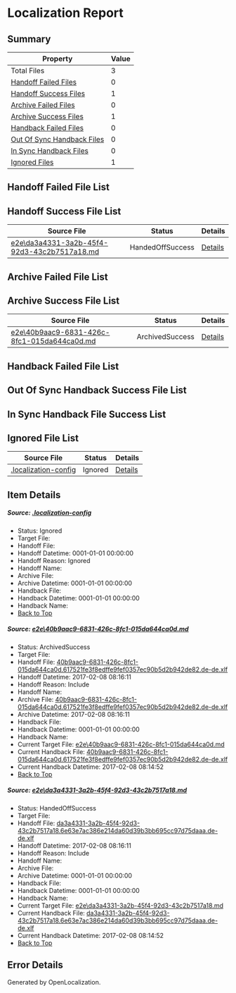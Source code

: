 # <a name='report-top'></a> Localization Report

## Summary
 Property | Value 
 -------- | ----- 
 Total Files | 3
[ Handoff Failed Files ](#handoff-failed-list)| 0
[ Handoff Success Files ](#handoff-success-list)| 1
[ Archive Failed Files ](#archive-failed-list)| 0
[ Archive Success Files ](#archive-success-list)| 1
[ Handback Failed Files ](#handback-failed-list)| 0
[ Out Of Sync Handback Files ](#outofsync-handback-success-list)| 0
[ In Sync Handback Files ](#insync-handback-success-list)| 0
[ Ignored Files ](#ignored-list)| 1

## <a name='handoff-failed-list'></a> Handoff Failed File List

## <a name='handoff-success-list'></a> Handoff Success File List
 Source File | Status | Details 
 ----------- | ------ | ------- 
 [e2e\da3a4331-3a2b-45f4-92d3-43c2b7517a18.md](https://github.com/OpenLocalizationTestOrg/ol-test0/blob/3fe7fee788bf03a434faa0cf4926025508a83e15/e2e/da3a4331-3a2b-45f4-92d3-43c2b7517a18.md) | HandedOffSuccess | [Details](#124ea8b7aa4f5eaf3ef55261a1b552283fb76edd2)

## <a name='archive-failed-list'></a> Archive Failed File List

## <a name='archive-success-list'></a> Archive Success File List
 Source File | Status | Details 
 ----------- | ------ | ------- 
 [e2e\40b9aac9-6831-426c-8fc1-015da644ca0d.md](https://github.com/OpenLocalizationTestOrg/ol-test0/blob/3fe7fee788bf03a434faa0cf4926025508a83e15/e2e/40b9aac9-6831-426c-8fc1-015da644ca0d.md) | ArchivedSuccess | [Details](#3c2e4411f8c830229eaad2bdfb69ca29e7575a821)

## <a name='handback-failed-list'></a> Handback Failed File List

## <a name='outofsync-handback-success-list'></a> Out Of Sync Handback Success File List

## <a name='insync-handback-success-list'></a> In Sync Handback File Success List

## <a name='ignored-list'></a> Ignored File List
 Source File | Status | Details 
 ----------- | ------ | ------- 
 [.localization-config](https://github.com/OpenLocalizationTestOrg/ol-test0/blob/3fe7fee788bf03a434faa0cf4926025508a83e15/.localization-config) | Ignored | [Details](#cb0632cf59c1387fc1742bfb9fa3c47f87e2e5c90)

## Item Details
##### <a name='cb0632cf59c1387fc1742bfb9fa3c47f87e2e5c90'></a> Source: [.localization-config](https://github.com/OpenLocalizationTestOrg/ol-test0/blob/3fe7fee788bf03a434faa0cf4926025508a83e15/.localization-config)
* Status: Ignored
* Target File: 
* Handoff File: 
* Handoff Datetime: 0001-01-01 00:00:00
* Handoff Reason: Ignored
* Handoff Name: 
* Archive File: 
* Archive Datetime: 0001-01-01 00:00:00
* Handback File: 
* Handback Datetime: 0001-01-01 00:00:00
* Handback Name: 
* [Back to Top](#report-top)

##### <a name='3c2e4411f8c830229eaad2bdfb69ca29e7575a821'></a> Source: [e2e\40b9aac9-6831-426c-8fc1-015da644ca0d.md](https://github.com/OpenLocalizationTestOrg/ol-test0/blob/3fe7fee788bf03a434faa0cf4926025508a83e15/e2e/40b9aac9-6831-426c-8fc1-015da644ca0d.md)
* Status: ArchivedSuccess
* Target File: 
* Handoff File: [40b9aac9-6831-426c-8fc1-015da644ca0d.617521fe3f8edffe9fef0357ec90b5d2b942de82.de-de.xlf](https://github.com/OpenLocalizationTestOrg/ol-test0-handoff/blob/4e7bd43690b82a6f060be20e018906245c2ddfad/ol-handoff/OpenLocalizationTestOrg/ol-test0-dede/shujia/ht/40b9aac9-6831-426c-8fc1-015da644ca0d.617521fe3f8edffe9fef0357ec90b5d2b942de82.de-de.xlf)
* Handoff Datetime: 2017-02-08 08:16:11
* Handoff Reason: Include
* Handoff Name: 
* Archive File: [40b9aac9-6831-426c-8fc1-015da644ca0d.617521fe3f8edffe9fef0357ec90b5d2b942de82.de-de.xlf](https://github.com/OpenLocalizationTestOrg/ol-test0-handoff/blob/2e792f7cc7f7aa49df7c49c22ccb85f3c2990f2e/ol-archive/OpenLocalizationTestOrg/ol-test0-dede/shujia/ht/40b9aac9-6831-426c-8fc1-015da644ca0d.617521fe3f8edffe9fef0357ec90b5d2b942de82.de-de.xlf)
* Archive Datetime: 2017-02-08 08:16:11
* Handback File: 
* Handback Datetime: 0001-01-01 00:00:00
* Handback Name: 
* Current Target File: [e2e\40b9aac9-6831-426c-8fc1-015da644ca0d.md](https://github.com/OpenLocalizationTestOrg/ol-test0-dede/blob/97246f46748df03ac22ebe69bba6eb595cfb427a/e2e/40b9aac9-6831-426c-8fc1-015da644ca0d.md)
* Current Handback File: [40b9aac9-6831-426c-8fc1-015da644ca0d.617521fe3f8edffe9fef0357ec90b5d2b942de82.de-de.xlf](https://github.com/OpenLocalizationTestOrg/ol-test0-handback/blob/0e3a48b49e468aa3e3075a9df27a4a972a5b167f/ol-handback/OpenLocalizationTestOrg/ol-test0-dede/shujia/ht/40b9aac9-6831-426c-8fc1-015da644ca0d.617521fe3f8edffe9fef0357ec90b5d2b942de82.de-de.xlf)
* Current Handback Datetime: 2017-02-08 08:14:52
* [Back to Top](#report-top)

##### <a name='124ea8b7aa4f5eaf3ef55261a1b552283fb76edd2'></a> Source: [e2e\da3a4331-3a2b-45f4-92d3-43c2b7517a18.md](https://github.com/OpenLocalizationTestOrg/ol-test0/blob/3fe7fee788bf03a434faa0cf4926025508a83e15/e2e/da3a4331-3a2b-45f4-92d3-43c2b7517a18.md)
* Status: HandedOffSuccess
* Target File: 
* Handoff File: [da3a4331-3a2b-45f4-92d3-43c2b7517a18.6e63e7ac386e214da60d39b3bb695cc97d75daaa.de-de.xlf](https://github.com/OpenLocalizationTestOrg/ol-test0-handoff/blob/4e7bd43690b82a6f060be20e018906245c2ddfad/ol-handoff/OpenLocalizationTestOrg/ol-test0-dede/shujia/ht/da3a4331-3a2b-45f4-92d3-43c2b7517a18.6e63e7ac386e214da60d39b3bb695cc97d75daaa.de-de.xlf)
* Handoff Datetime: 2017-02-08 08:16:11
* Handoff Reason: Include
* Handoff Name: 
* Archive File: 
* Archive Datetime: 0001-01-01 00:00:00
* Handback File: 
* Handback Datetime: 0001-01-01 00:00:00
* Handback Name: 
* Current Target File: [e2e\da3a4331-3a2b-45f4-92d3-43c2b7517a18.md](https://github.com/OpenLocalizationTestOrg/ol-test0-dede/blob/97246f46748df03ac22ebe69bba6eb595cfb427a/e2e/da3a4331-3a2b-45f4-92d3-43c2b7517a18.md)
* Current Handback File: [da3a4331-3a2b-45f4-92d3-43c2b7517a18.6e63e7ac386e214da60d39b3bb695cc97d75daaa.de-de.xlf](https://github.com/OpenLocalizationTestOrg/ol-test0-handback/blob/0e3a48b49e468aa3e3075a9df27a4a972a5b167f/ol-handback/OpenLocalizationTestOrg/ol-test0-dede/shujia/ht/da3a4331-3a2b-45f4-92d3-43c2b7517a18.6e63e7ac386e214da60d39b3bb695cc97d75daaa.de-de.xlf)
* Current Handback Datetime: 2017-02-08 08:14:52
* [Back to Top](#report-top)


## Error Details

Generated by OpenLocalization.
